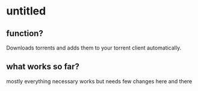 # untitled

## function?
Downloads torrents and adds them to your torrent client automatically.

## what works so far?
mostly everything necessary works but needs few changes here and there
